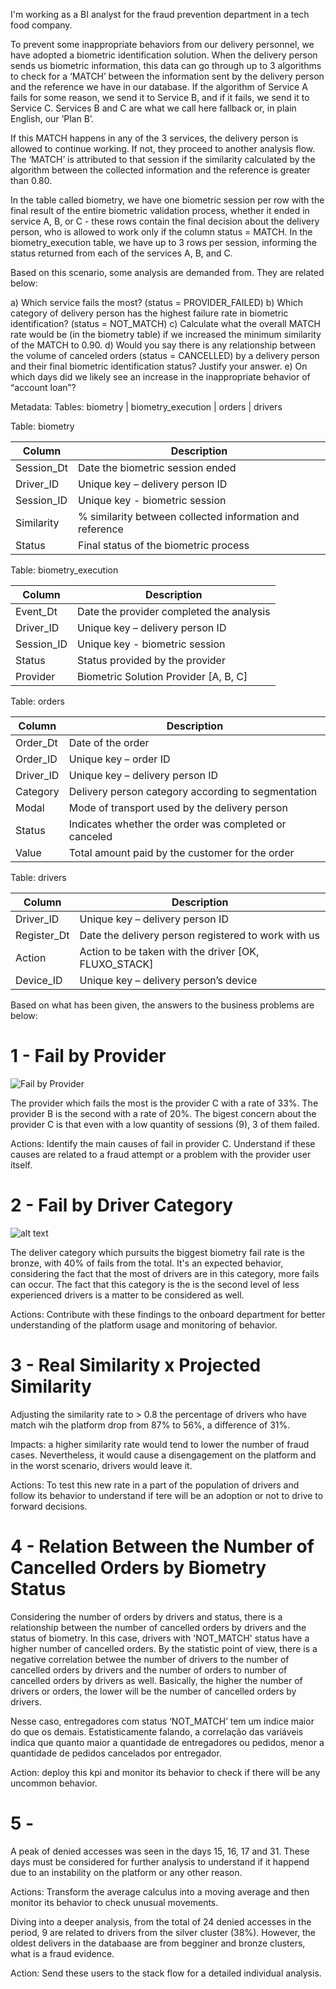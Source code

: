I'm working as a BI analyst for the fraud prevention department in a tech food company.

To prevent some inappropriate behaviors from our delivery personnel, we have adopted a biometric identification solution. When the delivery person sends us biometric information, this data can go through up to 3 algorithms to check for a ‘MATCH’ between the information sent by the delivery person and the reference we have in our database. If the algorithm of Service A fails for some reason, we send it to Service B, and if it fails, we send it to Service C. Services B and C are what we call here fallback or, in plain English, our ‘Plan B’.

If this MATCH happens in any of the 3 services, the delivery person is allowed to continue working. If not, they proceed to another analysis flow. The ‘MATCH’ is attributed to that session if the similarity calculated by the algorithm between the collected information and the reference is greater than 0.80.

In the table called biometry, we have one biometric session per row with the final result of the entire biometric validation process, whether it ended in service A, B, or C - these rows contain the final decision about the delivery person, who is allowed to work only if the column status = MATCH. In the biometry_execution table, we have up to 3 rows per session, informing the status returned from each of the services A, B, and C.

Based on this scenario, some analysis are demanded from. They are related below:

a) Which service fails the most? (status = PROVIDER_FAILED)
b) Which category of delivery person has the highest failure rate in biometric identification? (status = NOT_MATCH)
c) Calculate what the overall MATCH rate would be (in the biometry table) if we increased the minimum similarity of the MATCH to 0.90.
d) Would you say there is any relationship between the volume of canceled orders (status = CANCELLED) by a delivery person and their final biometric identification status? Justify your answer.
e) On which days did we likely see an increase in the inappropriate behavior of “account loan”?

Metadata:
Tables: biometry | biometry_execution | orders | drivers

Table: biometry

| Column      | Description                                                 |
|-------------|-------------------------------------------------------------|
| Session_Dt  | Date the biometric session ended                            |
| Driver_ID   | Unique key – delivery person ID                             |
| Session_ID  | Unique key - biometric session                              |
| Similarity  | % similarity between collected information and reference    |
| Status      | Final status of the biometric process                       |

Table: biometry_execution

| Column     | Description                                       |
|------------|---------------------------------------------------|
| Event_Dt   | Date the provider completed the analysis          |
| Driver_ID  | Unique key – delivery person ID                   |
| Session_ID | Unique key - biometric session                    |
| Status     | Status provided by the provider                   |
| Provider   | Biometric Solution Provider [A, B, C]             |

Table: orders

| Column      | Description                                      |
|-------------|--------------------------------------------------|
| Order_Dt    | Date of the order                                |
| Order_ID    | Unique key – order ID                            |
| Driver_ID   | Unique key – delivery person ID                  |
| Category    | Delivery person category according to segmentation |
| Modal       | Mode of transport used by the delivery person    |
| Status      | Indicates whether the order was completed or canceled |
| Value       | Total amount paid by the customer for the order  |

Table: drivers

| Column      | Description                                      |
|-------------|--------------------------------------------------|
| Driver_ID   | Unique key – delivery person ID                  |
| Register_Dt | Date the delivery person registered to work with us |
| Action      | Action to be taken with the driver [OK, FLUXO_STACK] |
| Device_ID   | Unique key – delivery person’s device            |


Based on what has been given, the answers to the business problems are below:

# 1 - Fail by Provider

![Fail by Provider](image.png)

The provider which fails the most is the provider C with a rate of 33%. The provider B is the second with a rate of 20%.
The bigest concern about the provider C is that even with a low quantity of sessions (9), 3 of them failed.

Actions: Identify the main causes of fail in provider C. Understand if these causes are related to a fraud attempt or a problem with the provider user itself.

# 2 - Fail by Driver Category

![alt text](image.png)

The deliver category which pursuits the biggest biometry fail rate is the bronze, with 40% of fails from the total. It's an expected behavior, considering the fact that the most of drivers are in this category, more fails can occur. The fact that this category is the is the second level of less experienced drivers is a matter to be considered as well. 

Actions: Contribute with these findings to the onboard department for better understanding of the platform usage and monitoring of behavior.


# 3 - Real Similarity  x Projected Similarity 


Adjusting the similarity rate to > 0.8 the percentage of drivers who have match wih the platform drop from 87% to 56%, a difference of 31%.

Impacts: a higher similarity rate would tend to lower the number of fraud cases. Nevertheless, it would cause a disengagement on the platform and in the worst scenario, drivers would leave it. 

Actions: To test this new rate in a part of the population of drivers and follow its behavior to understand if tere will be an adoption or not to drive to forward decisions.


# 4 - Relation Between the Number of Cancelled Orders by Biometry Status 

Considering the number of orders by drivers and status, there is a relationship between the number of cancelled orders by drivers and the status of biometry. In this case, drivers with 'NOT_MATCH' status have a higher number of cancelled orders. By the statistic point of view, there is a negative correlation betwee the number of drivers to the number of cancelled orders by drivers and the number of orders to number of cancelled orders by drivers as well. Basically, the higher the number of drivers or orders, the lower will be the number of cancelled orders by drivers. 

Nesse caso, entregadores com status ‘NOT_MATCH’ tem um índice maior do que os demais. Estatisticamente falando, a correlação das variáveis indica que quanto maior a quantidade de entregadores ou pedidos, menor a quantidade de pedidos cancelados por entregador. 

Action: deploy this kpi and     monitor its behavior to check if there will be any uncommon behavior.


# 5 - 

 A peak of denied accesses was seen in the days 15, 16, 17 and 31. These days must be considered for further analysis to understand if it happend due to an instability on the platform or any other reason.

Actions: Transform the average calculus into a moving average and then monitor its behavior to check unusual movements.



Diving into a deeper analysis, from the total of 24 denied accesses in the period, 9 are related to drivers from the silver cluster (38%). However, the oldest delivers in the databaase are from begginer and bronze clusters, what is a fraud evidence. 

Action: Send these users to the stack flow for a detailed individual analysis.
